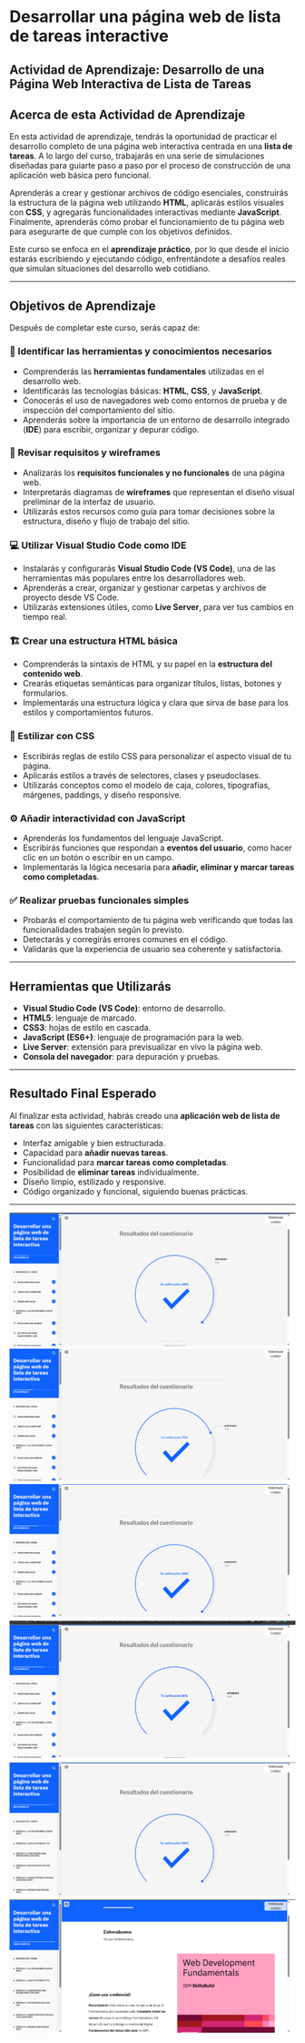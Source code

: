 # Desarrollar una página web de lista de tareas interactive

## Actividad de Aprendizaje: Desarrollo de una Página Web Interactiva de Lista de Tareas

## Acerca de esta Actividad de Aprendizaje

En esta actividad de aprendizaje, tendrás la oportunidad de practicar el desarrollo completo de una página web interactiva centrada en una **lista de tareas**. A lo largo del curso, trabajarás en una serie de simulaciones diseñadas para guiarte paso a paso por el proceso de construcción de una aplicación web básica pero funcional.

Aprenderás a crear y gestionar archivos de código esenciales, construirás la estructura de la página web utilizando **HTML**, aplicarás estilos visuales con **CSS**, y agregarás funcionalidades interactivas mediante **JavaScript**. Finalmente, aprenderás cómo probar el funcionamiento de tu página web para asegurarte de que cumple con los objetivos definidos.

Este curso se enfoca en el **aprendizaje práctico**, por lo que desde el inicio estarás escribiendo y ejecutando código, enfrentándote a desafíos reales que simulan situaciones del desarrollo web cotidiano.

---

## Objetivos de Aprendizaje

Después de completar este curso, serás capaz de:

### 🔧 Identificar las herramientas y conocimientos necesarios
- Comprenderás las **herramientas fundamentales** utilizadas en el desarrollo web.
- Identificarás las tecnologías básicas: **HTML**, **CSS**, y **JavaScript**.
- Conocerás el uso de navegadores web como entornos de prueba y de inspección del comportamiento del sitio.
- Aprenderás sobre la importancia de un entorno de desarrollo integrado (**IDE**) para escribir, organizar y depurar código.

### 🧠 Revisar requisitos y wireframes
- Analizarás los **requisitos funcionales y no funcionales** de una página web.
- Interpretarás diagramas de **wireframes** que representan el diseño visual preliminar de la interfaz de usuario.
- Utilizarás estos recursos como guía para tomar decisiones sobre la estructura, diseño y flujo de trabajo del sitio.

### 💻 Utilizar Visual Studio Code como IDE
- Instalarás y configurarás **Visual Studio Code (VS Code)**, una de las herramientas más populares entre los desarrolladores web.
- Aprenderás a crear, organizar y gestionar carpetas y archivos de proyecto desde VS Code.
- Utilizarás extensiones útiles, como **Live Server**, para ver tus cambios en tiempo real.

### 🏗️ Crear una estructura HTML básica
- Comprenderás la sintaxis de HTML y su papel en la **estructura del contenido web**.
- Crearás etiquetas semánticas para organizar títulos, listas, botones y formularios.
- Implementarás una estructura lógica y clara que sirva de base para los estilos y comportamientos futuros.

### 🎨 Estilizar con CSS
- Escribirás reglas de estilo CSS para personalizar el aspecto visual de tu página.
- Aplicarás estilos a través de selectores, clases y pseudoclases.
- Utilizarás conceptos como el modelo de caja, colores, tipografías, márgenes, paddings, y diseño responsive.

### ⚙️ Añadir interactividad con JavaScript
- Aprenderás los fundamentos del lenguaje JavaScript.
- Escribirás funciones que respondan a **eventos del usuario**, como hacer clic en un botón o escribir en un campo.
- Implementarás la lógica necesaria para **añadir, eliminar y marcar tareas como completadas**.

### ✅ Realizar pruebas funcionales simples
- Probarás el comportamiento de tu página web verificando que todas las funcionalidades trabajen según lo previsto.
- Detectarás y corregirás errores comunes en el código.
- Validarás que la experiencia de usuario sea coherente y satisfactoria.

---

## Herramientas que Utilizarás

- **Visual Studio Code (VS Code)**: entorno de desarrollo.
- **HTML5**: lenguaje de marcado.
- **CSS3**: hojas de estilo en cascada.
- **JavaScript (ES6+)**: lenguaje de programación para la web.
- **Live Server**: extensión para previsualizar en vivo la página web.
- **Consola del navegador**: para depuración y pruebas.

---

## Resultado Final Esperado

Al finalizar esta actividad, habrás creado una **aplicación web de lista de tareas** con las siguientes características:

- Interfaz amigable y bien estructurada.
- Capacidad para **añadir nuevas tareas**.
- Funcionalidad para **marcar tareas como completadas**.
- Posibilidad de **eliminar tareas** individualmente.
- Diseño limpio, estilizado y responsive.
- Código organizado y funcional, siguiendo buenas prácticas.

---
![alt text](imagenes/ExamenMod6.png)
![alt text](imagenes/ExamenMod6.1.png)
![alt text](imagenes/ExamenMod6.3.png)
![alt text](imagenes/ExamenMod6.4.png)
![alt text](imagenes/ExamenMod6.5.png)
![alt text](imagenes/FinalCursoMod6.png)
